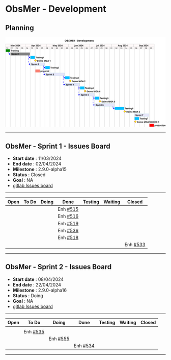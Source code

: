 # ObsMer - Development

## Planning

![ui-obsmer-planning](/projects/obsmer/not/images/refonte-obsmer-planning-sprints.svg)<!-- .element: style="width: 75%" -->

---

## ObsMer - Sprint 1 - Issues Board

- **Start date** : 11/03/2024
- **End date** : 02/04/2024
- **Milestone** : 2.9.0-alpha15
- **Status** : Closed
- **Goal** : NA
- [gitlab Issues board](https://gitlab.ifremer.fr/sih-public/sumaris/sumaris-app/-/boards/873?milestone_title=2.9.0-alpha15)

---

| **Open** | **To Do** | **Doing** |                                     **Done**                                      | **Testing** | **Waiting** | **Closed**                                                                        |
|----------|-----------|-----------|:---------------------------------------------------------------------------------:|-------------|-------------|-----------------------------------------------------------------------------------| 
|          |           |           |Enh [#515](https://gitlab.ifremer.fr/sih-public/sumaris/sumaris-app/-/issues/515)  |             |             |                                                                                   |
|          |           |           | Enh [#516](https://gitlab.ifremer.fr/sih-public/sumaris/sumaris-app/-/issues/516) |             |             |                                                                                   |            
|          |           |           | Enh [#519](https://gitlab.ifremer.fr/sih-public/sumaris/sumaris-app/-/issues/519) |             |             |                                                                                   |            
|          |           |           | Enh [#536](https://gitlab.ifremer.fr/sih-public/sumaris/sumaris-app/-/issues/536) |             |             |                                                                                   |            
|          |           |           | Enh [#518](https://gitlab.ifremer.fr/sih-public/sumaris/sumaris-app/-/issues/518) |             |             |                                                                                   |            
|          |           |           |                                                                                   |             |             | Enh [#533](https://gitlab.ifremer.fr/sih-public/sumaris/sumaris-app/-/issues/533) |
<!-- .element: class="font-size-small" -->

---

## ObsMer - Sprint 2 - Issues Board

- **Start date** : 08/04/2024
- **End date** : 22/04/2024
- **Milestone** : 2.9.0-alpha16
- **Status** : Doing
- **Goal** : NA
- [gitlab Issues board](https://gitlab.ifremer.fr/sih-public/sumaris/sumaris-app/-/boards/873?milestone_title=2.9.0-alpha16)

---

| **Open**                                                                           | **To Do**                                                                         | **Doing**                                                                         | **Done**                                                                          | **Testing** | **Waiting** | **Closed** |
|------------------------------------------------------------------------------------|-----------------------------------------------------------------------------------|-----------------------------------------------------------------------------------|-----------------------------------------------------------------------------------|-------------|-------------|------------| 
|  |                                                                                   |                                                                                   |                                                                                   |             |             |            |
|  | Enh [#535](https://gitlab.ifremer.fr/sih-public/sumaris/sumaris-app/-/issues/535) |                                                                                   |                                                                                   |             |             |            | 
|  |                                                                                   | Enh [#555](https://gitlab.ifremer.fr/sih-public/sumaris/sumaris-app/-/issues/555) |                                                                                   |             |             |            |
|  |                                                                                   |  | Enh [#534](https://gitlab.ifremer.fr/sih-public/sumaris/sumaris-app/-/issues/534) |             |             |            |

<!-- .element: class="font-size-small" -->

---
